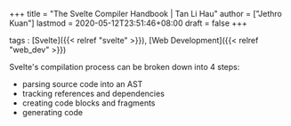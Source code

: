 +++
title = "The Svelte Compiler Handbook | Tan Li Hau"
author = ["Jethro Kuan"]
lastmod = 2020-05-12T23:51:46+08:00
draft = false
+++

tags
: [Svelte]({{< relref "svelte" >}}), [Web Development]({{< relref "web_dev" >}})

Svelte's compilation process can be broken down into 4 steps:

- parsing source code into an AST
- tracking references and dependencies
- creating code blocks and fragments
- generating code
